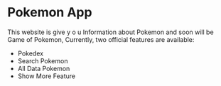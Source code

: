 # Pokemon App

This website is give  y o u Information about Pokemon and soon will be Game of Pokemon,
Currently, two official features are available:

- Pokedex
- Search Pokemon
- All Data Pokemon
- Show More Feature
